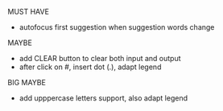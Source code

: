 MUST HAVE
- autofocus first suggestion when suggestion words change

MAYBE
- add CLEAR button to clear both input and output
- after click on #, insert dot (.), adapt legend

BIG MAYBE
- add upppercase letters support, also adapt legend
